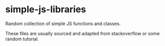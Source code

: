 # simple-js-libraries
 Random collection of simple JS functions and classes.
 
 These files are usually sourced and adapted from stackoverflow or some random tutorial.